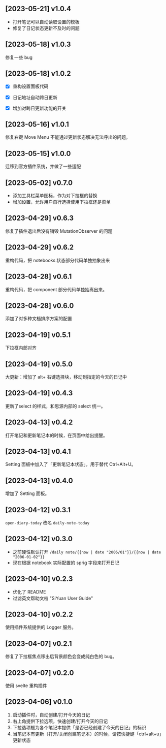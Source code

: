 ## [2023-05-21] v1.0.4

- 打开笔记可以自动读取设置的模板
- 修复了日记状态更新不及时的问题

## [2023-05-18] v1.0.3

修复一些 bug

## [2023-05-18] v1.0.2

- [x] 重构设置面板代码
- [x] 日记地址自动跨日更新
- [x] 增加对跨日更新功能的开关


## [2023-05-16] v1.0.1

修复右键 Move Menu 不能通过更新状态解决无法呼出的问题。


## [2023-05-15] v1.0.0

迁移到官方插件系统，并做了一些适配

## [2023-05-02] v0.7.0

- 添加工具栏菜单图标，作为对下拉框的替换
- 增加设置，允许用户自行选择使用下拉框还是菜单


## [2023-04-29] v0.6.3

修复了插件退出后没有销毁 MutationObserver 的问题


## [2023-04-29] v0.6.2

重构代码，把 notebooks 状态部分代码单独抽象出来


## [2023-04-28] v0.6.1

重构代码，把 component 部分代码单独抽离出来。


## [2023-04-28] v0.6.0

添加了对多种文档排序方案的配置

## [2023-04-19] v0.5.1

下拉框内部对齐


## [2023-04-19] v0.5.0

大更新：增加了 alt+ 右键选择块，移动到指定的今天的日记中


## [2023-04-19] v0.4.3

更新了select 的样式，和思源内部的 select 统一。


## [2023-04-13] v0.4.2

打开笔记和更新笔记本的时候，在页面中给出提醒。


## [2023-04-13] v0.4.1

Setting 面板中加入了「更新笔记本状态」，用于替代 Ctrl+Alt+U。


## [2023-04-13] v0.4.0

增加了 Setting 面板。


## [2023-04-12] v0.3.1

`open-diary-today` 改名 `daily-note-today`


## [2023-04-12] v0.3.0

- 之前硬性默认打开 `/daily note/{{now | date "2006/01"}}/{{now | date "2006-01-02"}}`
- 现在根据 notebook 实际配置的 sprig 字段来打开日记


## [2023-04-10] v0.2.3

- 优化了 README
- 过滤英文帮助文档 "SiYuan User Guide"

## [2023-04-10] v0.2.2

使用插件系统提供的 Logger 服务。

## [2023-04-07] v0.2.1

修复了下拉框焦点移出后背景颜色会变成纯白色的 bug。

## [2023-04-07] v0.2.0

使用 svelte 重构插件

## [2023-04-06] v0.1.0

1. 启动插件时，自动创建/打开今天的日记
2. 右上角提供下拉选项，快速创建/打开今天的日记
3. 下拉选项框为各个笔记本提供「是否已经创建了今天的日记」的标识
4. 当笔记本有更新（打开/关闭创建笔记本）的时候，请按快捷键「ctrl+alt+u」更新状态
